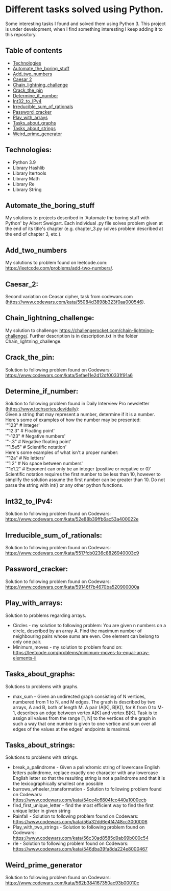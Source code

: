 # Different tasks solved using Python.
Some interesting tasks I found and solved them using Python 3. This project is under development, when I find something interesting I keep adding it to this repository.

## Table of contents
* [Technologies](#technologies)
* [Automate_the_boring_stuff](#Automate_the_boring_stuff)
* [Add_two_numbers](#Add_two_numbers)
* [Caesar 2](#Caesar_2)
* [Chain_lightning_challenge](#Chain_lightning_challenge)
* [Crack_the_pin](#Crack_the_pin)
* [Determine_if_number](#Determine_if_number)
* [Int32_to_IPv4](#Int32_to_IPv4)
* [Irreducible_sum_of_rationals](#Irreducible_sum_of_rationals)
* [Password_cracker](#Password_cracker)
* [Play_with_arrays](#Play_with_arrays)
* [Tasks_about_graphs](#Tasks_about_graphs)
* [Tasks_about_strings](#Tasks_about_strings)
* [Weird_prime_generator](#Weird_prime_generator)

## Technologies:
* Python 3.9
* Library Hashlib
* Library Itertools
* Library Math
* Library Re
* Library String

## Automate_the_boring_stuff
My solutions to projects described in 'Automate the boring stuff with Python' by Albert Sweigart. Each individual .py file solves problem given at the end of its title's chapter (e.g. chapter_3.py solves problem described at the end of chapter 3, etc.). 

## Add_two_numbers
My solutions to problem found on leetcode.com: https://leetcode.com/problems/add-two-numbers/.

## Caesar_2:
Second variation on Ceasar cipher, task from codewars.com (https://www.codewars.com/kata/55084d3898b323f0aa000546).

## Chain_lightning_challenge:
My solution to challenge: https://challengerocket.com/chain-lightning-challenge/. Further description is in description.txt in the folder Chain_lightning_challenge.

## Crack_the_pin:
Solution to following problem found on Codewars: https://www.codewars.com/kata/5efae11e2d12df00331f91a6

## Determine_if_number:
Solution to following problem found in Daily Interview Pro newsletter (https://www.techseries.dev/daily):<br>
Given a string that may represent a number, determine if it is a number. Here's some of examples of how the number may be presented:<br>
'"123" # Integer'<br>
'"12.3" # Floating point'<br>
'"-123" # Negative numbers'<br>
'"-.3" # Negative floating point'<br>
'"1.5e5" # Scientific notation'<br>
Here's some examples of what isn't a proper number:<br>
'"12a" # No letters'<br>
'"1 2" # No space between numbers'<br>
'"1e1.2" # Exponent can only be an integer (positive or negative or 0)'<br>
Scientific notation requires the first number to be less than 10, however to simplify the solution assume the first number can be greater than 10. Do not parse the string with int() or any other python functions.

## Int32_to_IPv4:
Solution to following problem found on Codewars: https://www.codewars.com/kata/52e88b39ffb6ac53a400022e

## Irreducible_sum_of_rationals:
Solution to following problem found on Codewars: https://www.codewars.com/kata/5517fcb0236c8826940003c9

## Password_cracker:
Solution to following problem found on Codewars: https://www.codewars.com/kata/59146f7b4670ba520900000a

## Play_with_arrays:
Solution to problems regarding arrays.
* Circles - my solution to following problem: You are given n numbers on a circle, described by an array A. Find the maximum number of neighbouring pairs whose sums are even. One element can belong to only one pair.
* Minimum_moves - my solution to problem found on: https://leetcode.com/problems/minimum-moves-to-equal-array-elements-ii

## Tasks_about_graphs:
Solutions to problems with graphs.
* max_sum - Given an undirected graph consisting of N vertices, numbered from 1 to N, and M edges. The graph is described by two arrays, A and B, both of length M. A pair (A[K], B[K]), for K from 0 to M-1, describes an edge between vertex A[K] and vertex B[K]. Task is to assign all values from the range [1, N] to the vertices of the graph in such a way that one number is given to one vertice and sum over all edges of the values at the edges' endpoints is maximal. 

## Tasks_about_strings:
Solutions to problems with strings.
* break_a_palindrome - Given a palindromic string of lowercase English letters palindrome, replace exactly one character with any lowercase English letter so that the resulting string is not a palindrome and that it is the lexicographically smallest one possible
* burrows_wheeler_transformation - Solution to following problem found on Codewars: https://www.codewars.com/kata/54ce4c6804fcc440a1000ecb
* find_first_unique_letter - find the most efficient way to find the first unique letter in given string
* Rainfall - Solution to following problem found on Codewars: https://www.codewars.com/kata/56a32dd6e4f4748cc3000006
* Play_with_two_strings - Solution to following problem found on Codewars: https://www.codewars.com/kata/56c30ad8585d9ab99b000c54
* rle - Solution to following problem found on Codewars: https://www.codewars.com/kata/546dba39fa8da224e8000467


## Weird_prime_generator
Solution to following problem found on Codewars: https://www.codewars.com/kata/562b384167350ac93b00010c

